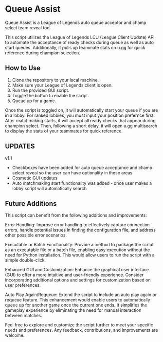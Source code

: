 # Queue Assist

Queue Assist is a League of Legends auto queue acceptor and champ select team reveal tool.  

This script utilizes the League of Legends LCU (League Client Update) API to automate the acceptance of ready checks during queue as well as auto start queues. Additionally, it pulls up teammate stats on u.gg for quick reference during champion selection.

## How to Use

1. Clone the repository to your local machine.
2. Make sure your League of Legends client is open.
3. Run the provided GUI script.
4. Toggle the button to enable the script.
5. Queue up for a game.

Once the script is toggled on, it will automatically start your queue if you are in a lobby. For ranked lobbies, you must input your position prefernce first. After matchmaking starts, it will accept all ready checks that appear during champion select. Then, following a short delay, it will open u.gg multisearch to display the stats of your teammates for quick reference.

## UPDATES 
v1.1 
- Checkboxes have been added for auto queue acceptance and champ select reveal so the user can have optionality in these areas
- Cosmetic GUI updates
- Auto matchmaking start functionality was added - once user makes a lobby script will automatically search

## Future Additions

This script can benefit from the following additions and improvements:

Error Handling: Improve error handling to effectively capture connection errors, handle potential issues in finding the configuration file, and address other possible error scenarios.

Executable or Batch Functionality: Provide a method to package the script as an executable file or a batch file, enabling easy execution without the need for Python installation. This would allow users to run the script with a simple double-click.

Enhanced GUI and Customization: Enhance the graphical user interface (GUI) to offer a more intuitive and user-friendly experience. Consider incorporating additional options and settings for customization based on user preferences.

Auto Play Again/Requeue: Extend the script to include an auto play again or requeue feature. This enhancement would enable users to automatically queue up for another game once the current one ends. It simplifies the gameplay experience by eliminating the need for manual interaction between matches.

Feel free to explore and customize the script further to meet your specific needs and preferences. Any feedback, contributions, and improvements are welcome.

